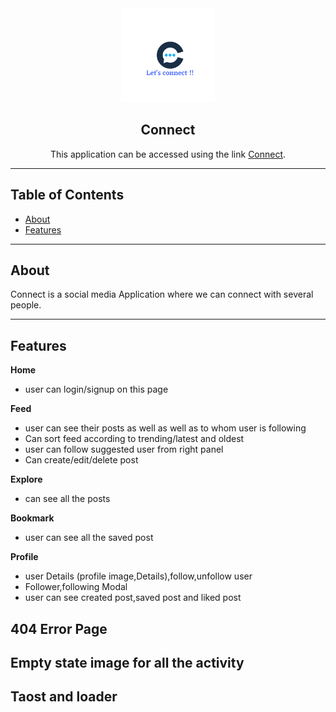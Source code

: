 <div align="center">

<img alt="logo" src="public/Assets/ConnectLogo.png" width="150px" height="150px" />

## Connect

This application can be  accessed using the link  [Connect](https://connect-social-main.vercel.app/).

</div>

---

## Table of Contents

- [About](#-about)
- [Features](#-features)

---

## About

Connect is a social media Application where we can connect with several people.

---

## Features

**Home**

- user can login/signup on this page

**Feed**

- user can see their posts as well as well as to whom user is following
- Can sort feed according to trending/latest and oldest
- user can follow suggested user from right panel
- Can create/edit/delete post

**Explore**

- can see all the posts 

**Bookmark**

- user can see all the saved post

**Profile**

- user Details (profile image,Details),follow,unfollow user
- Follower,following Modal
- user can see created post,saved post and liked post


## 404 Error Page
## Empty state image for all the activity
## Taost and loader
